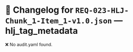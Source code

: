 # 📝 Changelog for `REQ-023-HLJ-Chunk_1-Item_1-v1.0.json` — **hlj_tag_metadata**

❌ No audit.yaml found.

